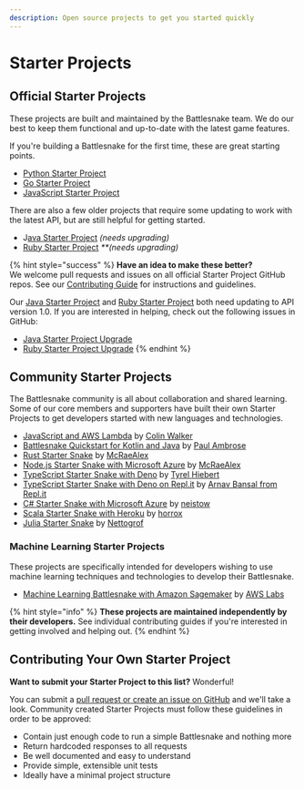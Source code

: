 ```yaml
---
description: Open source projects to get you started quickly
---
```


# Starter Projects

## Official Starter Projects

These projects are built and maintained by the Battlesnake team. We do our best to keep them functional and up-to-date with the latest game features.

If you're building a Battlesnake for the first time, these are great starting points.

* [Python Starter Project](https://github.com/battlesnakeofficial/starter-snake-python)
* [Go Starter Project](https://github.com/battlesnakeofficial/starter-snake-go)
* [JavaScript Starter Project](https://github.com/battlesnakeofficial/starter-snake-node)

There are also a few older projects that require some updating to work with the latest API, but are still helpful for getting started.

* J[ava Starter Project](https://github.com/battlesnakeofficial/starter-snake-java) _\(needs upgrading\)_
* [Ruby Starter Project](https://github.com/battlesnakeofficial/starter-snake-ruby) _\*\*\(needs upgrading\)_

{% hint style="success" %}
**Have an idea to make these better?**  
We welcome pull requests and issues on all official Starter Project GitHub repos. See our [Contributing Guide](../guides/contributing.md) for instructions and guidelines.

Our [Java Starter Project](https://github.com/battlesnakeofficial/starter-snake-java) and [Ruby Starter Project](https://github.com/battlesnakeofficial/starter-snake-ruby) both need updating to API version 1.0. If you are interested in helping, check out the following issues in GitHub:

* [Java Starter Project Upgrade](https://github.com/BattlesnakeOfficial/starter-snake-java/issues/5)
* [Ruby Starter Project Upgrade](https://github.com/BattlesnakeOfficial/starter-snake-ruby/issues/8)
{% endhint %}

## Community Starter Projects

The Battlesnake community is all about collaboration and shared learning. Some of our core members and supporters have built their own Starter Projects to get developers started with new languages and technologies.

* [JavaScript and AWS Lambda](https://colinjfw.github.io/battlesnake-learn/) by [Colin Walker](https://github.com/colinjfw)
* [Battlesnake Quickstart for Kotlin and Java](https://github.com/pambrose/battlesnake-quickstart) by [Paul Ambrose](https://github.com/pambrose)
* [Rust Starter Snake](https://github.com/mcraealex/rustysnake) by [McRaeAlex](https://github.com/McRaeAlex)
* [Node.js Starter Snake with Microsoft Azure](https://github.com/mcraealex/AzureSnake) by [McRaeAlex](https://github.com/McRaeAlex)
* [TypeScript Starter Snake with Deno](https://github.com/tyrelh/starter-snake-typescript-deno) by [Tyrel Hiebert](https://github.com/tyrelh)
* [TypeScript Starter Snake with Deno on Repl.it](https://repl.it/@ArnavBansal/starter-snake-deno#index.ts) by [Arnav Bansal from Repl.it](https://repl.it/@ArnavBansal)
* [C\# Starter Snake with Microsoft Azure](https://github.com/neistow/battlesnake-starter-csharp) by [neistow](https://github.com/neistow)
* [Scala Starter Snake with Heroku](https://github.com/horrox/battlesnake-starter-scala) by [horrox](https://github.com/horrox)
* [Julia Starter Snake](https://github.com/Nettogrof/starter-snake-julia) by [Nettogrof](https://github.com/Nettogrof)

### Machine Learning Starter Projects

These projects are specifically intended for developers wishing to use machine learning techniques and technologies to develop their Battlesnake.

* [Machine Learning Battlesnake with Amazon Sagemaker](https://github.com/awslabs/sagemaker-battlesnake-ai) by [AWS Labs](https://github.com/awslabs)

{% hint style="info" %}
**These projects are maintained independently by their developers.** See individual contributing guides if you're interested in getting involved and helping out.
{% endhint %}

## Contributing Your Own Starter Project

**Want to submit your Starter Project to this list?** Wonderful!

You can submit a [pull request or create an issue on GitHub](https://github.com/BattlesnakeOfficial/docs) and we'll take a look. Community created Starter Projects must follow these guidelines in order to be approved:

* Contain just enough code to run a simple Battlesnake and nothing more
* Return hardcoded responses to all requests
* Be well documented and easy to understand
* Provide simple, extensible unit tests
* Ideally have a minimal project structure

